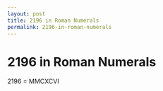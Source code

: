 ```yaml
---
layout: post
title: 2196 in Roman Numerals
permalink: 2196-in-roman-numerals
---
```


# 2196 in Roman Numerals

2196 = MMCXCVI

